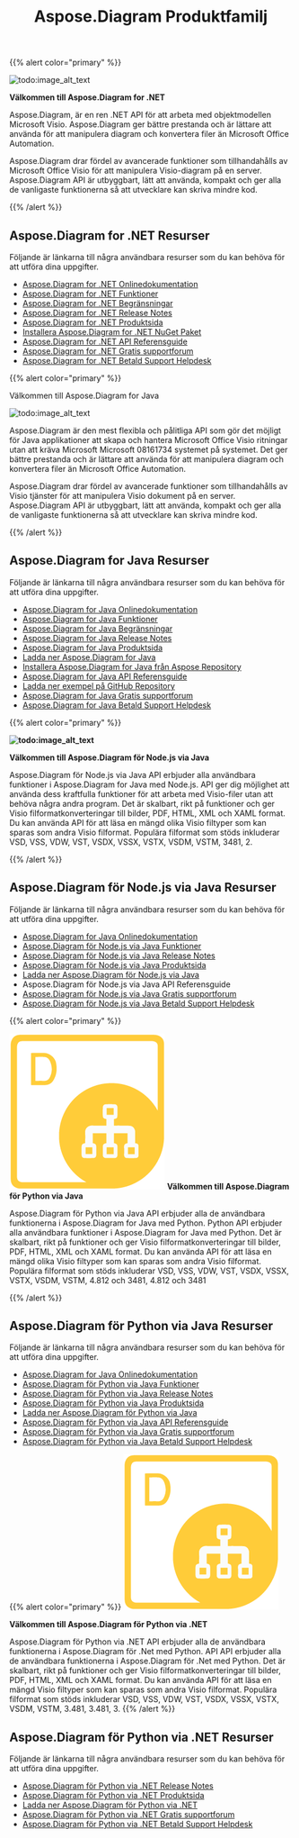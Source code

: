 ﻿---
title: Aspose.Diagram Produktfamilj
type: docs
description: Aspose.Diagram tillhandahåller Visio filformatkonverteringar till bilder, PDF, HTML, XML och XAML format. Populära filformat som stöds inkluderar VSD, VSS, VDW, VST, VSDX, VSSX, VSTX, VSDM, VSTM och 207611 och 207611.
weight: 10
url: /sv/
---
{{% alert color="primary" %}} 

![todo:image_alt_text](home_1.png)

**Välkommen till Aspose.Diagram for .NET**

Aspose.Diagram, är en ren .NET API för att arbeta med objektmodellen Microsoft Visio. Aspose.Diagram ger bättre prestanda och är lättare att använda för att manipulera diagram och konvertera filer än Microsoft Office Automation.

 Aspose.Diagram drar fördel av avancerade funktioner som tillhandahålls av Microsoft Office Visio för att manipulera Visio-diagram på en server. Aspose.Diagram API är utbyggbart, lätt att använda, kompakt och ger alla de vanligaste funktionerna så att utvecklare kan skriva mindre kod.

{{% /alert %}} 
## **Aspose.Diagram for .NET Resurser**
Följande är länkarna till några användbara resurser som du kan behöva för att utföra dina uppgifter.

- [Aspose.Diagram for .NET Onlinedokumentation](/diagram/sv/net/)
- [Aspose.Diagram for .NET Funktioner](/diagram/sv/net/feature-list/)
- [Aspose.Diagram for .NET Begränsningar](/diagram/sv/net/why-not-automation/)
- [Aspose.Diagram for .NET Release Notes](/diagram/sv/net/release-notes/)
- [Aspose.Diagram for .NET Produktsida](https://products.aspose.com/diagram/net/)
- [Installera Aspose.Diagram for .NET NuGet Paket](https://www.nuget.org/packages/Aspose.Diagram/)
- [Aspose.Diagram for .NET API Referensguide](https://reference.aspose.com/diagram/net)
- [Aspose.Diagram for .NET Gratis supportforum](https://forum.aspose.com/c/diagram/17)
- [Aspose.Diagram for .NET Betald Support Helpdesk](https://helpdesk.aspose.com/)

{{% alert color="primary" %}} 

Välkommen till Aspose.Diagram for Java

![todo:image_alt_text](home_2.png)

Aspose.Diagram är den mest flexibla och pålitliga API som gör det möjligt för Java applikationer att skapa och hantera Microsoft Office Visio ritningar utan att kräva Microsoft Microsoft 08161734 systemet på systemet. Det ger bättre prestanda och är lättare att använda för att manipulera diagram och konvertera filer än Microsoft Office Automation.

Aspose.Diagram drar fördel av avancerade funktioner som tillhandahålls av Visio tjänster för att manipulera Visio dokument på en server. Aspose.Diagram API är utbyggbart, lätt att använda, kompakt och ger alla de vanligaste funktionerna så att utvecklare kan skriva mindre kod.

{{% /alert %}} 
## **Aspose.Diagram for Java Resurser**
Följande är länkarna till några användbara resurser som du kan behöva för att utföra dina uppgifter.

- [Aspose.Diagram for Java Onlinedokumentation](/diagram/sv/java/)
- [Aspose.Diagram for Java Funktioner](/diagram/sv/java/feature-list/)
- [Aspose.Diagram for Java Begränsningar](/diagram/sv/java/evaluate-aspose-diagram/)
- [Aspose.Diagram for Java Release Notes](/diagram/sv/java/release-notes/)
- [Aspose.Diagram for Java Produktsida](https://products.aspose.com/diagram/java/)
- [Ladda ner Aspose.Diagram for Java](https://repository.aspose.com/webapp/#/artifacts/browse/tree/General/repo/com/aspose/aspose-diagram)
- [Installera Aspose.Diagram for Java från Aspose Repository](/diagram/sv/java/installation/)
- [Aspose.Diagram for Java API Referensguide](https://reference.aspose.com/diagram/java)
- [Ladda ner exempel på GitHub Repository](https://github.com/aspose-diagram/Aspose.Diagram-for-Java)
- [Aspose.Diagram for Java Gratis supportforum](https://forum.aspose.com/c/diagram/17)
- [Aspose.Diagram for Java Betald Support Helpdesk](https://helpdesk.aspose.com/)


{{% alert color="primary" %}} 

**![todo:image_alt_text](home_3.png)**

**Välkommen till Aspose.Diagram för Node.js via Java**

Aspose.Diagram för Node.js via Java API erbjuder alla användbara funktioner i Aspose.Diagram for Java med Node.js. API ger dig möjlighet att använda dess kraftfulla funktioner för att arbeta med Visio-filer utan att behöva några andra program. Det är skalbart, rikt på funktioner och ger Visio filformatkonverteringar till bilder, PDF, HTML, XML och XAML format. Du kan använda API för att läsa en mängd olika Visio filtyper som kan sparas som andra Visio filformat. Populära filformat som stöds inkluderar VSD, VSS, VDW, VST, VSDX, VSSX, VSTX, VSDM, VSTM, 3481, 2.

{{% /alert %}} 
## **Aspose.Diagram för Node.js via Java Resurser**
Följande är länkarna till några användbara resurser som du kan behöva för att utföra dina uppgifter.

- [Aspose.Diagram for Java Onlinedokumentation](/diagram/sv/nodejsjava/)
- [Aspose.Diagram för Node.js via Java Funktioner](/diagram/sv/java/aspose-diagram-for-node-js-via-java-features/)
- [Aspose.Diagram för Node.js via Java Release Notes](/diagram/sv/java/release-notes/)
- [Aspose.Diagram för Node.js via Java Produktsida](https://products.aspose.com/diagram/nodejs-java/)
- [Ladda ner Aspose.Diagram för Node.js via Java](https://downloads.aspose.com/diagram/nodejs)
- Aspose.Diagram för Node.js via Java API Referensguide
- [Aspose.Diagram för Node.js via Java Gratis supportforum](https://forum.aspose.com/c/diagram/17)
- [Aspose.Diagram för Node.js via Java Betald Support Helpdesk](https://helpdesk.aspose.com/)

{{% alert color="primary" %}} 

**![todo:image_alt_text](home_4.png)**
**Välkommen till Aspose.Diagram för Python via Java**

Aspose.Diagram för Python via Java API erbjuder alla de användbara funktionerna i Aspose.Diagram for Java med Python. Python API erbjuder alla användbara funktioner i Aspose.Diagram for Java med Python. Det är skalbart, rikt på funktioner och ger Visio filformatkonverteringar till bilder, PDF, HTML, XML och XAML format. Du kan använda API för att läsa en mängd olika Visio filtyper som kan sparas som andra Visio filformat. Populära filformat som stöds inkluderar VSD, VSS, VDW, VST, VSDX, VSSX, VSTX, VSDM, VSTM, 4.812 och 3481, 4.812 och 3481

{{% /alert %}} 
## **Aspose.Diagram för Python via Java Resurser**
Följande är länkarna till några användbara resurser som du kan behöva för att utföra dina uppgifter.

- [Aspose.Diagram for Java Onlinedokumentation](/diagram/sv/pythonjava/)
- [Aspose.Diagram för Python via Java Funktioner](/diagram/sv/java/feature-list/)
- [Aspose.Diagram för Python via Java Release Notes](/diagram/sv/java/aspose-diagram-for-python-via-java/)
- [Aspose.Diagram för Python via Java Produktsida](https://products.aspose.com/diagram/python-java/)
- [Ladda ner Aspose.Diagram för Python via Java](https://downloads.aspose.com/diagram/python)
- [Aspose.Diagram för Python via Java API Referensguide](https://reference.aspose.com/diagram/python)
- [Aspose.Diagram för Python via Java Gratis supportforum](https://forum.aspose.com/c/diagram/17)
- [Aspose.Diagram för Python via Java Betald Support Helpdesk](https://helpdesk.aspose.com/)

{{% alert color="primary" %}}
**![Aspose.Diagram för Python via .NET Produktlogotyp](home_4.png)**

**Välkommen till Aspose.Diagram för Python via .NET**

Aspose.Diagram för Python via .NET API erbjuder alla de användbara funktionerna i Aspose.Diagram för .Net med Python. API API erbjuder alla de användbara funktionerna i Aspose.Diagram för .Net med Python. Det är skalbart, rikt på funktioner och ger Visio filformatkonverteringar till bilder, PDF, HTML, XML och XAML format. Du kan använda API för att läsa en mängd Visio filtyper som kan sparas som andra Visio filformat. Populära filformat som stöds inkluderar VSD, VSS, VDW, VST, VSDX, VSSX, VSTX, VSDM, VSTM, 3.481, 3.481, 3.
{{% /alert %}}

## **Aspose.Diagram för Python via .NET Resurser**

Följande är länkarna till några användbara resurser som du kan behöva för att utföra dina uppgifter.

- [Aspose.Diagram för Python via .NET Release Notes](/diagram/sv/pythonnet/release-notes/)
- [Aspose.Diagram för Python via .NET Produktsida](https://products.aspose.com/diagram/python-net/)
- [Ladda ner Aspose.Diagram för Python via .NET](https://downloads.aspose.com/diagram/python-net)
- [Aspose.Diagram för Python via .NET Gratis supportforum](https://forum.aspose.com/c/diagram/17)
- [Aspose.Diagram för Python via .NET Betald Support Helpdesk](https://helpdesk.aspose.com/)

